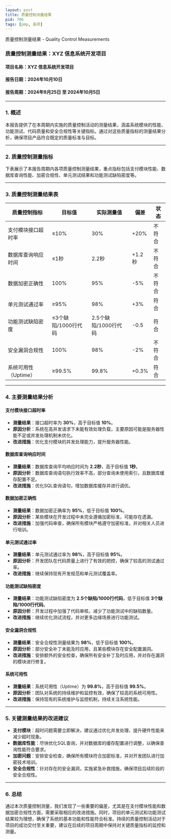 ```yaml
---
layout: post
title: 质量控制测量结果
pid: 706
tags: [pmp, 高项]
---
```


质量控制测量结果 - Quality Control Measurements

### **质量控制测量结果：XYZ 信息系统开发项目**

#### **项目名称**：XYZ 信息系统开发项目

#### **报告日期**：2024年10月10日

#### **报告周期**：2024年9月25日 至 2024年10月5日

------

### **1. 概述**

本报告提供了在本周期内实施的质量控制活动的测量结果，涵盖系统模块的性能、功能测试、代码质量和安全合规性等关键指标。通过对这些质量指标的测量结果分析，确保项目产品符合既定的质量标准与目标。

------

### **2. 质量控制测量指标**

下表展示了本报告周期内各项质量控制测量结果，重点指标包括支付模块性能、数据库查询性能、加密合规性、单元测试结果和功能测试缺陷密度等。

------

### **3. 质量控制测量结果表**

| **质量控制指标**     | **目标值**          | **实际测量值**       | **偏差** | **状态** |
| -------------------- | ------------------- | -------------------- | -------- | -------- |
| 支付模块接口超时率   | ≤10%                | 30%                  | +20%     | 不符合   |
| 数据库查询响应时间   | ≤1秒                | 2.2秒                | +1.2秒   | 不符合   |
| 数据加密正确性       | 100%                | 95%                  | -5%      | 不符合   |
| 单元测试通过率       | ≥95%                | 98%                  | +3%      | 符合     |
| 功能测试缺陷密度     | ≤3个缺陷/1000行代码 | 2.5个缺陷/1000行代码 | -0.5     | 符合     |
| 安全漏洞合规性       | 100%                | 98%                  | -2%      | 不符合   |
| 系统可用性（Uptime） | ≥99.5%              | 99.8%                | +0.3%    | 符合     |

------

### **4. 主要测量结果分析**

#### **支付模块接口超时率**

- **测量结果**：接口超时率为 **30%**，高于目标值 **10%**。
- **原因分析**：系统在高并发请求下未能有效处理负载，主要原因可能是服务器性能不足或并发处理机制未优化。
- **改进措施**：优化支付模块的并发处理能力，提升服务器性能。

#### **数据库查询响应时间**

- **测量结果**：数据库查询平均响应时间为 **2.2秒**，高于目标值 **1秒**。
- **原因分析**：数据库查询语句执行效率不高，部分查询未使用索引，且数据库缓存配置不足。
- **改进措施**：优化SQL查询语句，增加数据库缓存并进行调优。

#### **数据加密正确性**

- **测量结果**：数据加密正确率为 **95%**，低于目标值 **100%**。
- **原因分析**：某些模块在开发过程中未完全遵循加密标准，可能存在遗漏。
- **改进措施**：加强代码审查，确保所有模块严格遵守加密标准，并对相关人员进行培训。

#### **单元测试通过率**

- **测量结果**：单元测试通过率为 **98%**，高于目标值 **95%**。
- **原因分析**：开发团队在代码质量上进行了有效的把控，确保了较高的测试通过率。
- **改进措施**：继续保持现有开发规范和单元测试覆盖率。

#### **功能测试缺陷密度**

- **测量结果**：功能测试缺陷密度为 **2.5个缺陷/1000行代码**，低于目标值 **3个缺陷/1000行代码**。
- **原因分析**：开发过程中加强了代码审核，减少了功能测试中的缺陷数量。
- **改进措施**：继续优化测试流程，并对更多边缘场景进行功能测试。

#### **安全漏洞合规性**

- **测量结果**：安全合规性测量结果为 **98%**，低于目标值 **100%**。
- **原因分析**：部分安全补丁未能及时应用，且某些模块存在安全配置漏洞。
- **改进措施**：安排额外的安全检查，确保所有安全补丁及时应用，并对存在漏洞的模块进行修复。

#### **系统可用性**

- **测量结果**：系统可用性（Uptime）为 **99.8%**，高于目标值 **99.5%**。
- **原因分析**：团队对系统的持续维护和监控有效，确保了较高的系统可用性。
- **改进措施**：保持现有的系统维护与监控机制，持续关注系统性能。

------

### **5. 关键测量结果的改进建议**

- **支付模块**：超时问题需要立即解决，建议通过优化并发处理、提升硬件性能来减少超时现象。
- **数据库性能**：尽快优化SQL查询，并对数据库的缓存配置进行调整，以确保查询性能符合要求。
- **加密问题**：安排安全检查，确保所有模块符合加密标准，并对开发团队进行加密技术培训。
- **安全合规性**：针对存在的安全漏洞，实施紧急补救措施，确保项目后续阶段的安全合规性。

------

### **6. 总结**

通过本次质量控制测量，我们发现了一些重要的偏差，尤其是在支付模块性能和数据加密合规性方面，需要采取相应的改进措施。同时，项目的单元测试和功能测试结果较为理想，确保了系统的基本功能和性能符合标准。持续的质量控制活动对于项目的成功交付至关重要，建议在后续的项目周期中保持对关键质量指标的监控和测量。
